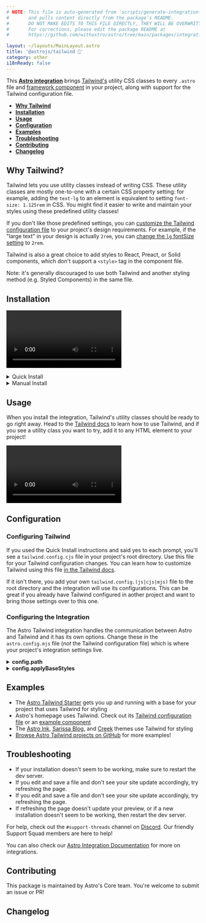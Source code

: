 ```yaml
---
# NOTE: This file is auto-generated from 'scripts/generate-integration-pages.ts'
#       and pulls content directly from the package’s README.
#       DO NOT MAKE EDITS TO THIS FILE DIRECTLY, THEY WILL BE OVERWRITTEN!
#       For corrections, please edit the package README at
#       https://github.com/withastro/astro/tree/main/packages/integrations/tailwind

layout: ~/layouts/MainLayout.astro
title: '@astrojs/tailwind 💨'
category: other
i18nReady: false
---
```


This **[Astro integration][astro-integration]** brings [Tailwind's](https://tailwindcss.com/) utility CSS classes to every `.astro` file and [framework component](/en/core-concepts/framework-components/) in your project, along with support for the Tailwind configuration file.

*   <strong>[Why Tailwind](https://github.com/withastro/astro/tree/main/packages/integrations/tailwind/#why-tailwind)</strong>
*   <strong>[Installation](https://github.com/withastro/astro/tree/main/packages/integrations/tailwind/#installation)</strong>
*   <strong>[Usage](https://github.com/withastro/astro/tree/main/packages/integrations/tailwind/#usage)</strong>
*   <strong>[Configuration](https://github.com/withastro/astro/tree/main/packages/integrations/tailwind/#configuration)</strong>
*   <strong>[Examples](https://github.com/withastro/astro/tree/main/packages/integrations/tailwind/#examples)</strong>
*   <strong>[Troubleshooting](https://github.com/withastro/astro/tree/main/packages/integrations/tailwind/#troubleshooting)</strong>
*   <strong>[Contributing](https://github.com/withastro/astro/tree/main/packages/integrations/tailwind/#contributing)</strong>
*   <strong>[Changelog](https://github.com/withastro/astro/tree/main/packages/integrations/tailwind/#changelog)</strong>

## Why Tailwind?

Tailwind lets you use utility classes instead of writing CSS. These utility classes are mostly one-to-one with a certain CSS property setting: for example, adding the `text-lg` to an element is equivalent to setting `font-size: 1.125rem` in CSS. You might find it easier to write and maintain your styles using these predefined utility classes!

If you don't like those predefined settings, you can [customize the Tailwind configuration file](https://tailwindcss.com/docs/configuration) to your project's design requirements. For example, if the "large text" in your design is actually `2rem`, you can [change the `lg` fontSize setting](https://tailwindcss.com/docs/font-size#customizing-your-theme) to `2rem`.

Tailwind is also a great choice to add styles to React, Preact, or Solid components, which don't support a `<style>` tag in the component file.

Note: it's generally discouraged to use both Tailwind and another styling method (e.g. Styled Components) in the same file.

## Installation

<video controls><source src="https://user-images.githubusercontent.com/4033662/169920154-4b42fc52-e2b5-4ca4-b7d2-d9057ab42ddf.mp4" type="video/mp4" /></video>

<details>
  <summary>Quick Install</summary>
  <br/>

The experimental `astro add` command-line tool automates the installation for you. Run one of the following commands in a new terminal window. (If you aren't sure which package manager you're using, run the first command.) Then, follow the prompts, and type "y" in the terminal (meaning "yes") for each one.

```sh
# Using NPM
npx astro add tailwind
# Using Yarn
yarn astro add tailwind
# Using PNPM
pnpx astro add tailwind
```

Then, restart the dev server by typing `CTRL-C` and then `npm run astro dev` in the terminal window that was running Astro.

Because this command is new, it might not properly set things up. If that happens, [feel free to log an issue on our GitHub](https://github.com/withastro/astro/issues) and try the manual installation steps below.

</details>

<details>
  <summary>Manual Install</summary>

<br/>

First, install the `@astrojs/tailwind` package using your package manager. If you're using npm or aren't sure, run this in the terminal:

```sh
npm install @astrojs/tailwind
```

Then, apply this integration to your `astro.config.*` file using the `integrations` property:

**astro.config.mjs**

```js
import tailwind from '@astrojs/tailwind';

export default {
  // ...
  integrations: [tailwind()],
}
```

Then, restart the dev server.

</details>

## Usage

When you install the integration, Tailwind's utility classes should be ready to go right away. Head to the [Tailwind docs](https://tailwindcss.com/docs/utility-first) to learn how to use Tailwind, and if you see a utility class you want to try, add it to any HTML element to your project!

<video controls><source src="https://user-images.githubusercontent.com/4033662/169918388-8ed153b2-0ba0-4b24-b861-d6e1cc800b6c.mp4" type="video/mp4" /></video>

## Configuration

### Configuring Tailwind

If you used the Quick Install instructions and said yes to each prompt, you'll see a `tailwind.config.cjs` file in your project's root directory. Use this file for your Tailwind configuration changes. You can learn how to customize Tailwind using this file [in the Tailwind docs](https://tailwindcss.com/docs/configuration).

If it isn't there, you add your own `tailwind.config.(js|cjs|mjs)` file to the root directory and the integration will use its configurations. This can be great if you already have Tailwind configured in aother project and want to bring those settings over to this one.

### Configuring the Integration

The Astro Tailwind integration handles the communication between Astro and Tailwind and it has its own options. Change these in the `astro.config.mjs` file (*not* the Tailwind configuration file) which is where your project's integration settings live.

<details>
  <summary><strong>config.path</strong></summary>

  <br/>

If you want to use a different Tailwind configuration file instead of the default `tailwind.config.(js|cjs|mjs)`, specify that file's location using this integration's `config.path` option. If `config.path` is relative, it will be resolved relative to the root.

  <br/>

> **Warning**
> Changing this isn't recommended since it can cause problems with other tools that integrate with Tailwind, like the official Tailwind VSCode extension.

```js
// astro.config.mjs
import tailwind from '@astrojs/tailwind';

export default {
  integrations: [tailwind({
    // Example: Provide a custom path to a Tailwind config file
    config: { path: './custom-config.js' },
  })],
}
```

</details>

<details>
  <summary><strong>config.applyBaseStyles</strong></summary>

  <br/>

By default, the integration imports a basic `base.css` file on every page of your project. This basic CSS file includes the three main `@tailwind` directives:

```css
/* The integration's default injected base.css file */
@tailwind base;
@tailwind components;
@tailwind utilities;
```

To disable this default behavior, set `config.applyBaseStyles` to `false`. This can be useful if you need to define your own `base.css` file (to include a [`@layer` directive](https://tailwindcss.com/docs/functions-and-directives#layer), for example). This can also be useful if you do not want `base.css` to be imported on every page of your project.

```js
// astro.config.mjs
export default {
  integrations: [tailwind({
    // Example: Disable injecting a basic `base.css` import on every page.
    // Useful if you need to define and/or import your own custom `base.css`.
    config: { applyBaseStyles: false },
  })],
}
```

</details>

## Examples

*   The [Astro Tailwind Starter](https://github.com/withastro/astro/tree/latest/examples/with-tailwindcss?on=github) gets you up and running with a base for your project that uses Tailwind for styling
*   Astro's homepage uses Tailwind. Check out its [Tailwind configuration file](https://github.com/withastro/astro.build/blob/main/tailwind.config.js) or an [example component](https://github.com/withastro/astro.build/blob/main/src/components/integrations/IntegrationCard.astro)
*   The [Astro Ink](https://github.com/one-aalam/astro-ink), [Sarissa Blog](https://github.com/iozcelik/SarissaBlogAstroStarter), and [Creek](https://github.com/robertguss/Astro-Theme-Creek) themes use Tailwind for styling
*   [Browse Astro Tailwind projects on GitHub](https://github.com/search?q=%22%40astrojs%2Ftailwind%22+filename%3Apackage.json\&type=Code) for more examples!

## Troubleshooting

*   If your installation doesn't seem to be working, make sure to restart the dev server.
*   If you edit and save a file and don't see your site update accordingly, try refreshing the page.
*   If you edit and save a file and don't see your site update accordingly, try refreshing the page.
*   If refreshing the page doesn't update your preview, or if a new installation doesn't seem to be working, then restart the dev server.

For help, check out the `#support-threads` channel on [Discord](https://astro.build/chat). Our friendly Support Squad members are here to help!

You can also check our [Astro Integration Documentation][astro-integration] for more on integrations.

[astro-integration]: /en/guides/integrations-guide/

[astro-ui-frameworks]: /en/core-concepts/framework-components/

## Contributing

This package is maintained by Astro's Core team. You're welcome to submit an issue or PR!

## Changelog
